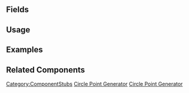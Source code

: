 <languages></languages> <translate>

## Fields

## Usage

## Examples

## Related Components

</translate>

[Category:ComponentStubs](Category:ComponentStubs "wikilink") [Circle
Point Generator](Category:Components{{#translation:}} "wikilink")
[Circle Point
Generator](Category:Components:Transform:Point_Generators{{#translation:}} "wikilink")
